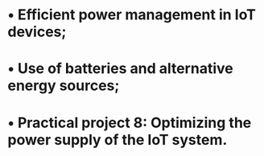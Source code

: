 # • Efficient power management in IoT devices;
# • Use of batteries and alternative energy sources;
# • Practical project 8: Optimizing the power supply of the IoT system.
